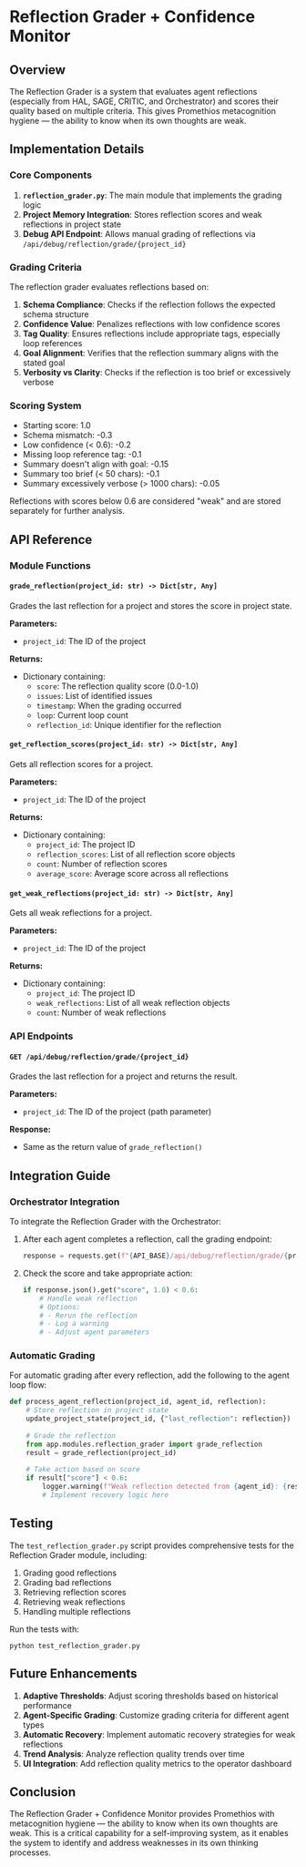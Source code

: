 # Reflection Grader + Confidence Monitor

## Overview

The Reflection Grader is a system that evaluates agent reflections (especially from HAL, SAGE, CRITIC, and Orchestrator) and scores their quality based on multiple criteria. This gives Promethios metacognition hygiene — the ability to know when its own thoughts are weak.

## Implementation Details

### Core Components

1. **`reflection_grader.py`**: The main module that implements the grading logic
2. **Project Memory Integration**: Stores reflection scores and weak reflections in project state
3. **Debug API Endpoint**: Allows manual grading of reflections via `/api/debug/reflection/grade/{project_id}`

### Grading Criteria

The reflection grader evaluates reflections based on:

1. **Schema Compliance**: Checks if the reflection follows the expected schema structure
2. **Confidence Value**: Penalizes reflections with low confidence scores
3. **Tag Quality**: Ensures reflections include appropriate tags, especially loop references
4. **Goal Alignment**: Verifies that the reflection summary aligns with the stated goal
5. **Verbosity vs Clarity**: Checks if the reflection is too brief or excessively verbose

### Scoring System

- Starting score: 1.0
- Schema mismatch: -0.3
- Low confidence (< 0.6): -0.2
- Missing loop reference tag: -0.1
- Summary doesn't align with goal: -0.15
- Summary too brief (< 50 chars): -0.1
- Summary excessively verbose (> 1000 chars): -0.05

Reflections with scores below 0.6 are considered "weak" and are stored separately for further analysis.

## API Reference

### Module Functions

#### `grade_reflection(project_id: str) -> Dict[str, Any]`

Grades the last reflection for a project and stores the score in project state.

**Parameters:**
- `project_id`: The ID of the project

**Returns:**
- Dictionary containing:
  - `score`: The reflection quality score (0.0-1.0)
  - `issues`: List of identified issues
  - `timestamp`: When the grading occurred
  - `loop`: Current loop count
  - `reflection_id`: Unique identifier for the reflection

#### `get_reflection_scores(project_id: str) -> Dict[str, Any]`

Gets all reflection scores for a project.

**Parameters:**
- `project_id`: The ID of the project

**Returns:**
- Dictionary containing:
  - `project_id`: The project ID
  - `reflection_scores`: List of all reflection score objects
  - `count`: Number of reflection scores
  - `average_score`: Average score across all reflections

#### `get_weak_reflections(project_id: str) -> Dict[str, Any]`

Gets all weak reflections for a project.

**Parameters:**
- `project_id`: The ID of the project

**Returns:**
- Dictionary containing:
  - `project_id`: The project ID
  - `weak_reflections`: List of all weak reflection objects
  - `count`: Number of weak reflections

### API Endpoints

#### `GET /api/debug/reflection/grade/{project_id}`

Grades the last reflection for a project and returns the result.

**Parameters:**
- `project_id`: The ID of the project (path parameter)

**Response:**
- Same as the return value of `grade_reflection()`

## Integration Guide

### Orchestrator Integration

To integrate the Reflection Grader with the Orchestrator:

1. After each agent completes a reflection, call the grading endpoint:
   ```python
   response = requests.get(f"{API_BASE}/api/debug/reflection/grade/{project_id}")
   ```

2. Check the score and take appropriate action:
   ```python
   if response.json().get("score", 1.0) < 0.6:
       # Handle weak reflection
       # Options:
       # - Rerun the reflection
       # - Log a warning
       # - Adjust agent parameters
   ```

### Automatic Grading

For automatic grading after every reflection, add the following to the agent loop flow:

```python
def process_agent_reflection(project_id, agent_id, reflection):
    # Store reflection in project state
    update_project_state(project_id, {"last_reflection": reflection})
    
    # Grade the reflection
    from app.modules.reflection_grader import grade_reflection
    result = grade_reflection(project_id)
    
    # Take action based on score
    if result["score"] < 0.6:
        logger.warning(f"Weak reflection detected from {agent_id}: {result['issues']}")
        # Implement recovery logic here
```

## Testing

The `test_reflection_grader.py` script provides comprehensive tests for the Reflection Grader module, including:

1. Grading good reflections
2. Grading bad reflections
3. Retrieving reflection scores
4. Retrieving weak reflections
5. Handling multiple reflections

Run the tests with:
```
python test_reflection_grader.py
```

## Future Enhancements

1. **Adaptive Thresholds**: Adjust scoring thresholds based on historical performance
2. **Agent-Specific Grading**: Customize grading criteria for different agent types
3. **Automatic Recovery**: Implement automatic recovery strategies for weak reflections
4. **Trend Analysis**: Analyze reflection quality trends over time
5. **UI Integration**: Add reflection quality metrics to the operator dashboard

## Conclusion

The Reflection Grader + Confidence Monitor provides Promethios with metacognition hygiene — the ability to know when its own thoughts are weak. This is a critical capability for a self-improving system, as it enables the system to identify and address weaknesses in its own thinking processes.
